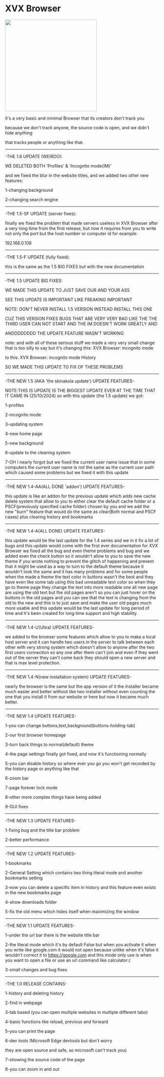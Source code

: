 # XVX Browser
<img src="https://github.com/user-attachments/assets/8f296d33-fca3-48c3-a9a5-eb09b5734ade" width="300" height="300">

it's a very basic and minimal Browser that its creators don't track you

because we don't track anyone, the source code is open, and we didn't hide anything

that tracks people or anything like that.

----------------

-THE 1.6 UPDATE (WEIRDO):

WE DELETED BOTH 'Profiles' & 'Incognito mode(IM)'

and we fixed the blur in the website titles, and we added two other new features:

1-changing background

2-changing search engine

-----------------
-THE 1.5-SF UPDATE (server fixes):

finally we fixed the problem that made servers useless in XVX Browser after a very long time from the first 
release, but now it requires from you to write not only the port but the host number or computer id for example:

192.168.0.108

----------------

-THE 1.5-F UPDATE (fully fixed):

this is the same as the 1.5 BIG FIXES
but with the new documentation

----------------

-THE 1.5 UPDATE BIG FIXES:


WE MADE THIS UPDATE TO JUST SAVE OUR AND YOUR ASS


SEE THIS UPDATE IS IMPORTANT LIKE FREAKING IMPORTANT


NOTE: DON'T NEVER INSTALL 1.5 VERSION INSTEAD INSTALL THIS ONE


CUZ THIS VERSION FIXES BUGS THAT ARE VERY VERY BAD LIKE THE THE THIRD USER CAN NOT START AND THE IM DOESN'T WORK GREATLY AND


ANDDDDDDDD THE UPDATE FEATURE WASN'T WORKING


note: and with all of these serious stuff we made a very very small change that is too silly to say but it's changing this:
XVX Browser: incognito mode


to this: XVX Browser: incognito mode History


SO WE MADE THIS UPDATE TO FIX OF THESE PROBLEMS

------------------------------------------------------------------------

-THE NEW 1.5 (AKA 'the skinakola update') UPDATE FEATURES-

NOTE:THIS IS UPDATE IS THE BIGGEST UPDATE EVER AT THE TIME THAT IT CAME IN (25/10/2024)
so with this update (the 1.5 update)
we got:


1-profiles


2-incognito mode


3-updating system


4-new home page


5-new background


6-update to the cleaning system


7-OH I nearly forgot but we fixed the current user name issue that in some computers the current user name is not the same as the current user path which caused some problems but we fixed it with this update

----------------

-THE NEW 1.4-AA(ALL DONE 'addon') UPDATE FEATURES-

this update is like an addon for the previous update which adds new cache delete system that allow to you to either 
clear the default cache folder or a PSCF(previously specified cache folder) chosen by you and we add the new "burn" 
feature that would do the same as clear(Both normal and PSCF cases) plus clearing history and bookmarks

----------------

-THE NEW 1.4-A(ALL DONE) UPDATE FEATURES-

this update would be the last update for the 1.4 series and we in it fix a lot of bugs and this update would come 
with the first ever documentation for XVX Browser we fixed all the bug and even theme problems and bug and we 
added even the check button so it wouldn't allow to you to save the new theme if you wrote nothing to prevent the
glitch of happening and prevent that it might be used as a way to turn to the default theme because it wouldn't
look the same and it has many problems and for some people when the made a theme the text color in buttons wasn't
the best and they have even like some tab using this bad unreadable text color so when they go to theme page
they change the text into more readable one all new page are using the old text but the old pages aren't 
so you can just hover on the buttons in the old pages and you can see that the text is changing from the old to the new
and this is to just save and make the user old pages much more usable and this update would be the last 
update for long period of time and it's been created for long time support and high stability.

----------------

-THE NEW 1.4-U(Ultra) UPDATE FEATURES-

we added to the browser some features which allow to you to make a local host server and it can handle two users in the server to talk between each other with very strong system which doesn't allow to anyone after the two 
first users connection so any one after them can't join and even if they went out of the server they can't come
back they should open a new server and that is max level protection.

----------------

-THE NEW 1.4-N(new installation system) UPDATE FEATURES-

nearly the browser is the same but the app version of it the installer became much easier and better without like
two installer without even counting the one that you install it from our website or here but now it became much better.

----------------

-THE NEW 1.4 UPDATE FEATURES-

1-you can change buttons,text,background(buttons-holding-tab)

2-our first browser homepage

3-turn back things to normal(default) theme

4-the page settings finally got fixed, and now it's functioning normally

5-you can disable history so where ever you go you won't get recorded by the history
page or anything like that

6-zoom bar

7-page forever lock mode

8-other more complex things have being added

9-GUI fixes

----------------

-THE NEW 1.3 UPDATE FEATURES-

1-fixing bug and the title bar problem

2-better performance

----------------

-THE NEW 1.2 UPDATE FEATURES-

1-bookmarks

2-General Setting which contains two thing literal mode and another bookmarks setting

3-now you can delete a specific item in history and this feature even exists
in the new bookmarks page

4-show downloads folder

5-fix the old menu which hides itself when maximizing the window

----------------

-THE NEW 1.1 UPDATE FEATURES-

1-under the url bar there is the website title bar

2-the literal mode which it's by default False but when you
activate it when you write like google.com it would not open because 
unlike when it's false it wouldn't correct it to https://google.com 
and this mode only use is when you want to open a file or use 
an url command like calculator:/

3-small changes and bug fixes

----------------

-THE 1.0 RELEASE CONTAINS-

1-history and deleting history

2-find in webpage

3-tab based (you can open multiple websites in multiple different tabs)

4-basic functions like reload, previous and forward

5-you can print the page

6-dev tools (Microsoft Edge devtools but don't worry 

they are open source and safe, so microsoft can't track you)

7-showing the source code of the page

8-you can zoom in and out
